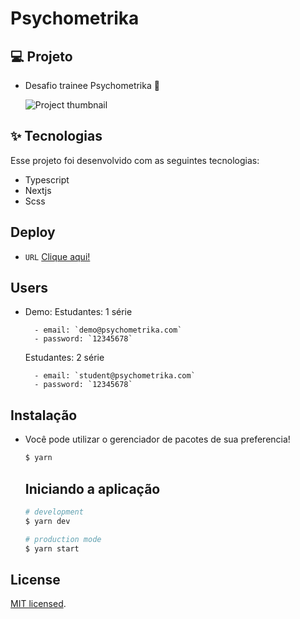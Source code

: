 # Psychometrika

<h2>💻 Projeto</h2>

  - Desafio trainee Psychometrika :rocket:

    ![Project thumbnail](https://user-images.githubusercontent.com/63478331/127784585-a282f1fb-1909-4733-9def-04b88f57a820.png)
  

<h2>✨ Tecnologias</h2>
<p>Esse projeto foi desenvolvido com as seguintes tecnologias:</p>

   - Typescript
   - Nextjs
   - Scss

## Deploy
- `URL`
    <a href="https://psychometrika.vercel.app/">Clique aqui!</a>

## Users 
- Demo: 
    Estudantes: 1 série

        - email: `demo@psychometrika.com`
        - password: `12345678`
    
    Estudantes: 2 série

        - email: `student@psychometrika.com`
        - password: `12345678`


## Instalação

- Você pode utilizar o gerenciador de pacotes de sua preferencia!

    ```bash
    $ yarn
    ```

    ## Iniciando a aplicação

    ```bash
    # development
    $ yarn dev

    # production mode
    $ yarn start


## License

[MIT licensed](LICENSE).